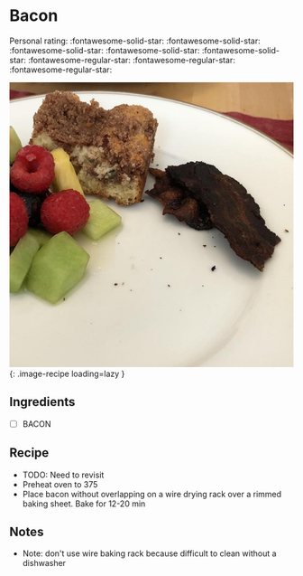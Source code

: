 <!-- Needs Manual Review -->

# Bacon

<!-- rating=2; (User can specify rating on scale of 1-5) -->
<!-- AUTO-UserRating -->
Personal rating: :fontawesome-solid-star: :fontawesome-solid-star: :fontawesome-solid-star: :fontawesome-solid-star: :fontawesome-solid-star: :fontawesome-regular-star: :fontawesome-regular-star: :fontawesome-regular-star:
<!-- /AUTO-UserRating -->

<!-- name_image=bacon.jpeg; (User can specify image name) -->
<!-- AUTO-Image -->
![bacon.jpeg](./bacon.jpeg){: .image-recipe loading=lazy }
<!-- /AUTO-Image -->

## Ingredients

* [ ] BACON

## Recipe

* TODO: Need to revisit
* Preheat oven to 375
* Place bacon without overlapping on a wire drying rack over a rimmed baking sheet. Bake for 12-20 min

## Notes

* Note: don't use wire baking rack because difficult to clean without a dishwasher
